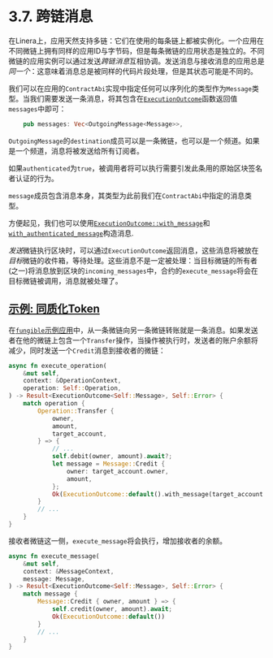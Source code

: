 # 3.7. 跨链消息

在Linera上，应用天然支持多链：它们在使用的每条链上都被实例化。一个应用在不同微链上拥有同样的应用ID与字节码，但是每条微链的应用状态是独立的。不同微链的应用实例可以通过发送*跨链消息*互相协调。发送消息与接收消息的应用总是*同一个*：这意味着消息总是被同样的代码片段处理，但是其状态可能是不同的。

我们可以在应用的`ContractAbi`实现中指定任何可以序列化的类型作为`Message`类型。当我们需要发送一条消息，将其包含在[`ExecutionOutcome`](https://docs.rs/linera-sdk/latest/linera_sdk/struct.ExecutionOutcome.html)函数返回值`messages`中即可：

```rust
    pub messages: Vec<OutgoingMessage<Message>>,
```

`OutgoingMessage`的`destination`成员可以是一条微链，也可以是一个频道。如果是一个频道，消息将被发送给所有订阅者。

如果`authenticated`为`true`，被调用者将可以执行需要引发此条用的原始区块签名者认证的行为。

`message`成员包含消息本身，其类型为此前我们在`ContractAbi`中指定的消息类型。

方便起见，我们也可以使用[`ExecutionOutcome::with_message`](https://docs.rs/linera-sdk/latest/linera_sdk/struct.ExecutionOutcome.html#method.with_message)和[`with_authenticated_message`](https://docs.rs/linera-sdk/latest/linera_sdk/struct.ExecutionOutcome.html#method.with_authenticated_message)构造消息.

*发送*微链执行区块时，可以通过`ExecutionOutcome`返回消息，这些消息将被放在*目标*微链的收件箱，等待处理。这些消息不是一定被处理：当目标微链的所有者(之一)将消息放到区块的`incoming_messages`中，合约的`execute_message`将会在目标微链被调用，消息就被处理了。

## [示例: 同质化Token](https://linera-dev.respeer.ai/#/zh_CN/sdk/messages?id=example-fungible-token)

在[`fungible`示例应用](https://github.com/linera-io/linera-protocol/tree/main/examples/fungible)中，从一条微链向另一条微链转账就是一条消息。如果发送者在他的微链上包含一个`Transfer`操作，当操作被执行时，发送者的账户余额将减少，同时发送一个`Credit`消息到接收者的微链：

```rust
async fn execute_operation(
    &mut self,
    context: &OperationContext,
    operation: Self::Operation,
) -> Result<ExecutionOutcome<Self::Message>, Self::Error> {
    match operation {
        Operation::Transfer {
            owner,
            amount,
            target_account,
        } => {
            // ...
            self.debit(owner, amount).await?;
            let message = Message::Credit {
                owner: target_account.owner,
                amount,
            };
            Ok(ExecutionOutcome::default().with_message(target_account.chain_id, message))
        }
        // ...
    }
}
```

接收者微链这一侧，`execute_message`将会执行，增加接收者的余额。

```rust
async fn execute_message(
    &mut self,
    context: &MessageContext,
    message: Message,
) -> Result<ExecutionOutcome<Self::Message>, Self::Error> {
    match message {
        Message::Credit { owner, amount } => {
            self.credit(owner, amount).await;
            Ok(ExecutionOutcome::default())
        }
        // ...
    }
}
```
